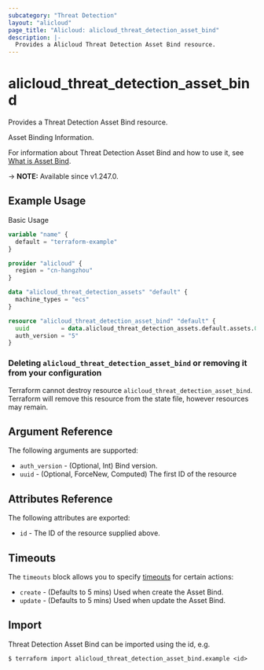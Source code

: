 ```yaml
---
subcategory: "Threat Detection"
layout: "alicloud"
page_title: "Alicloud: alicloud_threat_detection_asset_bind"
description: |-
  Provides a Alicloud Threat Detection Asset Bind resource.
---
```


# alicloud_threat_detection_asset_bind

Provides a Threat Detection Asset Bind resource.

Asset Binding Information.

For information about Threat Detection Asset Bind and how to use it, see [What is Asset Bind](https://next.api.alibabacloud.com/document/Sas/2018-12-03/UpdatePostPaidBindRel).

-> **NOTE:** Available since v1.247.0.

## Example Usage

Basic Usage

```terraform
variable "name" {
  default = "terraform-example"
}

provider "alicloud" {
  region = "cn-hangzhou"
}

data "alicloud_threat_detection_assets" "default" {
  machine_types = "ecs"
}

resource "alicloud_threat_detection_asset_bind" "default" {
  uuid         = data.alicloud_threat_detection_assets.default.assets.0.uuid
  auth_version = "5"
}
```

### Deleting `alicloud_threat_detection_asset_bind` or removing it from your configuration

Terraform cannot destroy resource `alicloud_threat_detection_asset_bind`. Terraform will remove this resource from the state file, however resources may remain.

## Argument Reference

The following arguments are supported:
* `auth_version` - (Optional, Int) Bind version.
* `uuid` - (Optional, ForceNew, Computed) The first ID of the resource

## Attributes Reference

The following attributes are exported:
* `id` - The ID of the resource supplied above.

## Timeouts

The `timeouts` block allows you to specify [timeouts](https://www.terraform.io/docs/configuration-0-11/resources.html#timeouts) for certain actions:
* `create` - (Defaults to 5 mins) Used when create the Asset Bind.
* `update` - (Defaults to 5 mins) Used when update the Asset Bind.

## Import

Threat Detection Asset Bind can be imported using the id, e.g.

```shell
$ terraform import alicloud_threat_detection_asset_bind.example <id>
```